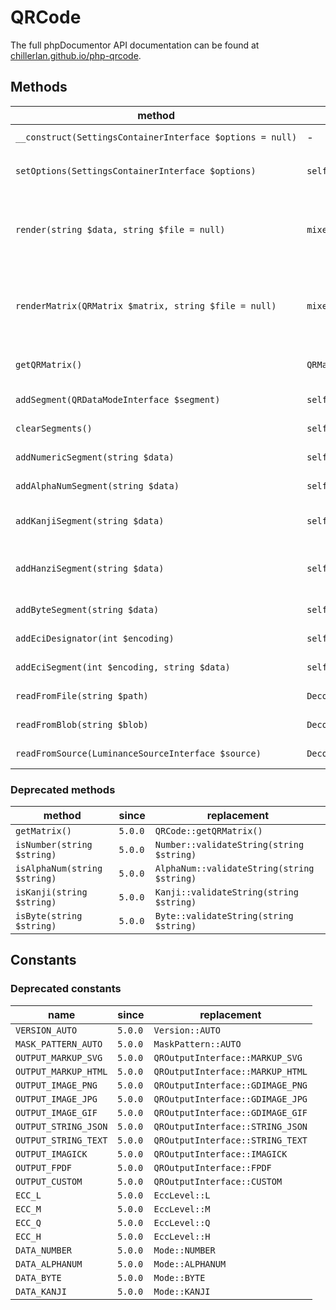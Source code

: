 # QRCode

The full phpDocumentor API documentation can be found at [chillerlan.github.io/php-qrcode](https://chillerlan.github.io/php-qrcode/classes/chillerlan-QRCode-QRCode.html).


## Methods
<!-- using non-breaking spaces chr(255) in the longest method signature to force the silly table to stretch -->
| method                                                    | return          | description                                                                                                                                                                 |
|-----------------------------------------------------------|-----------------|-----------------------------------------------------------------------------------------------------------------------------------------------------------------------------|
| `__construct(SettingsContainerInterface $options = null)` | -               | see [`QROptions`](./API-QROptions.md) and [`SettingsContainerInterface`](https://github.com/chillerlan/php-settings-container/blob/main/src/SettingsContainerInterface.php) |
| `setOptions(SettingsContainerInterface $options)`         | `self`          | Sets an options instance, internally called via the constructor                                                                                                             |
| `render(string $data, string $file = null)`               | `mixed`         | renders a QR Code for the given `$data` and `QROptions`, saves `$file` optionally, output depends on the chosen mode, see `QROutputInterface::dump()`                       |
| `renderMatrix(QRMatrix $matrix, string $file = null)`     | `mixed`         | renders a QR Code for the given `QRMatrix` and `QROptions`, saves `$file` optionally, output depends on the chosen mode, see `QROutputInterface::dump()`                    |
| `getQRMatrix()`                                           | `QRMatrix`      | returns a `QRMatrix` object for the given `$data` and current `QROptions`                                                                                                   |
| `addSegment(QRDataModeInterface $segment)`                | `self`          | Adds a `QRDataModeInterface` segment                                                                                                                                        |
| `clearSegments()`                                         | `self`          | Clears the data segments array                                                                                                                                              |
| `addNumericSegment(string $data)`                         | `self`          | Adds a numeric data segment                                                                                                                                                 |
| `addAlphaNumSegment(string $data)`                        | `self`          | Adds an alphanumeric data segment                                                                                                                                           |
| `addKanjiSegment(string $data)`                           | `self`          | Adds a Kanji data segment (Japanese 13-bit double-byte characters, Shift-JIS)                                                                                               |
| `addHanziSegment(string $data)`                           | `self`          | Adds a Hanzi data segment (simplified Chinese 13-bit double-byte characters, GB2312/GB18030)                                                                                |
| `addByteSegment(string $data)`                            | `self`          | Adds an 8-bit byte data segment                                                                                                                                             |
| `addEciDesignator(int $encoding)`                         | `self`          | Adds a standalone ECI designator                                                                                                                                            |
| `addEciSegment(int $encoding, string $data)`              | `self`          | Adds an ECI data segment (including designator)                                                                                                                             |
| `readFromFile(string $path)`                              | `DecoderResult` | Reads a QR Code from a given file                                                                                                                                           |
| `readFromBlob(string $blob)`                              | `DecoderResult` | Reads a QR Code from the given data blob                                                                                                                                    |
| `readFromSource(LuminanceSourceInterface $source)`        | `DecoderResult` | Reads a QR Code from the given luminance source                                                                                                                             |


### Deprecated methods

| method                       | since   | replacement                                |
|------------------------------|---------|--------------------------------------------|
| `getMatrix()`                | `5.0.0` | `QRCode::getQRMatrix()`                    |
| `isNumber(string $string)`   | `5.0.0` | `Number::validateString(string $string)`   |
| `isAlphaNum(string $string)` | `5.0.0` | `AlphaNum::validateString(string $string)` |
| `isKanji(string $string)`    | `5.0.0` | `Kanji::validateString(string $string)`    |
| `isByte(string $string)`     | `5.0.0` | `Byte::validateString(string $string)`     |


##  Constants

### Deprecated constants

| name                 | since   | replacement                      |
|----------------------|---------|----------------------------------|
| `VERSION_AUTO`       | `5.0.0` | `Version::AUTO`                  |
| `MASK_PATTERN_AUTO`  | `5.0.0` | `MaskPattern::AUTO`              |
| `OUTPUT_MARKUP_SVG`  | `5.0.0` | `QROutputInterface::MARKUP_SVG`  |
| `OUTPUT_MARKUP_HTML` | `5.0.0` | `QROutputInterface::MARKUP_HTML` |
| `OUTPUT_IMAGE_PNG`   | `5.0.0` | `QROutputInterface::GDIMAGE_PNG` |
| `OUTPUT_IMAGE_JPG`   | `5.0.0` | `QROutputInterface::GDIMAGE_JPG` |
| `OUTPUT_IMAGE_GIF`   | `5.0.0` | `QROutputInterface::GDIMAGE_GIF` |
| `OUTPUT_STRING_JSON` | `5.0.0` | `QROutputInterface::STRING_JSON` |
| `OUTPUT_STRING_TEXT` | `5.0.0` | `QROutputInterface::STRING_TEXT` |
| `OUTPUT_IMAGICK`     | `5.0.0` | `QROutputInterface::IMAGICK`     |
| `OUTPUT_FPDF`        | `5.0.0` | `QROutputInterface::FPDF`        |
| `OUTPUT_CUSTOM`      | `5.0.0` | `QROutputInterface::CUSTOM`      |
| `ECC_L`              | `5.0.0` | `EccLevel::L`                    |
| `ECC_M`              | `5.0.0` | `EccLevel::M`                    |
| `ECC_Q`              | `5.0.0` | `EccLevel::Q`                    |
| `ECC_H`              | `5.0.0` | `EccLevel::H`                    |
| `DATA_NUMBER`        | `5.0.0` | `Mode::NUMBER`                   |
| `DATA_ALPHANUM`      | `5.0.0` | `Mode::ALPHANUM`                 |
| `DATA_BYTE`          | `5.0.0` | `Mode::BYTE`                     |
| `DATA_KANJI`         | `5.0.0` | `Mode::KANJI`                    |
